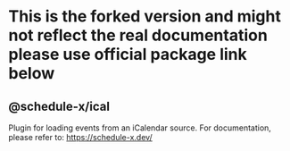 # This is the forked version and might not reflect the real documentation please use official package link below

## @schedule-x/ical

Plugin for loading events from an iCalendar source. For documentation, please refer to: https://schedule-x.dev/
